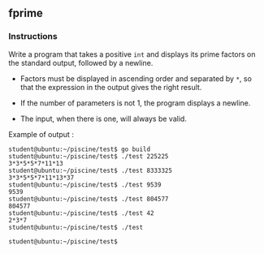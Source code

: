 ## fprime

### Instructions

Write a program that takes a positive `int` and displays its prime factors on the standard output, followed by a newline.

- Factors must be displayed in ascending order and separated by `*`, so that the expression in the output gives the right result.

- If the number of parameters is not 1, the program displays a newline.

- The input, when there is one, will always be valid.

Example of output :

```console
student@ubuntu:~/piscine/test$ go build
student@ubuntu:~/piscine/test$ ./test 225225
3*3*5*5*7*11*13
student@ubuntu:~/piscine/test$ ./test 8333325
3*3*5*5*7*11*13*37
student@ubuntu:~/piscine/test$ ./test 9539
9539
student@ubuntu:~/piscine/test$ ./test 804577
804577
student@ubuntu:~/piscine/test$ ./test 42
2*3*7
student@ubuntu:~/piscine/test$ ./test

student@ubuntu:~/piscine/test$
```
